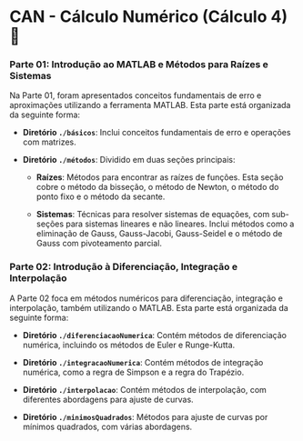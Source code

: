 # CAN - Cálculo Numérico (Cálculo 4) 📘

### Parte 01: Introdução ao MATLAB e Métodos para Raízes e Sistemas

Na Parte 01, foram apresentados conceitos fundamentais de erro e aproximações utilizando a ferramenta MATLAB. Esta parte está organizada da seguinte forma:

- **Diretório `./básicos`**: Inclui conceitos fundamentais de erro e operações com matrizes.

- **Diretório `./métodos`**: Dividido em duas seções principais:

  - **Raízes**: Métodos para encontrar as raízes de funções. Esta seção cobre o método da bisseção, o método de Newton, o método do ponto fixo e o método da secante.

  - **Sistemas**: Técnicas para resolver sistemas de equações, com sub-seções para sistemas lineares e não lineares. Inclui métodos como a eliminação de Gauss, Gauss-Jacobi, Gauss-Seidel e o método de Gauss com pivoteamento parcial.

### Parte 02: Introdução à Diferenciação, Integração e Interpolação

A Parte 02 foca em métodos numéricos para diferenciação, integração e interpolação, também utilizando o MATLAB. Esta parte está organizada da seguinte forma:

- **Diretório `./diferenciacaoNumerica`**: Contém métodos de diferenciação numérica, incluindo os métodos de Euler e Runge-Kutta.

- **Diretório `./integracaoNumerica`**: Contém métodos de integração numérica, como a regra de Simpson e a regra do Trapézio.

- **Diretório `./interpolacao`**: Contém métodos de interpolação, com diferentes abordagens para ajuste de curvas.

- **Diretório `./minimosQuadrados`**: Métodos para ajuste de curvas por mínimos quadrados, com várias abordagens.

 